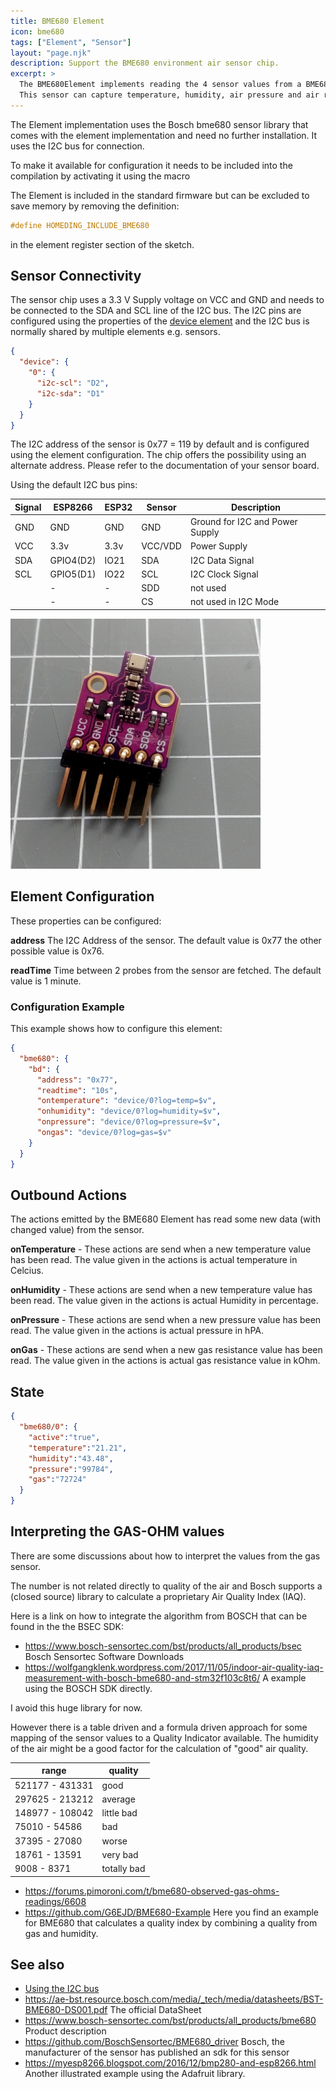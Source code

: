 ```yaml
---
title: BME680 Element
icon: bme680
tags: ["Element", "Sensor"]
layout: "page.njk"
description: Support the BME680 environment air sensor chip.
excerpt: >
  The BME680Element implements reading the 4 sensor values from a BME680 environment air sensor chip.
  This sensor can capture temperature, humidity, air pressure and air resistance.
---
```


The Element implementation uses the Bosch bme680 sensor library that comes with the element implementation and need no further installation.
It uses the I2C bus for connection.

To make it available for configuration it needs to be included into the compilation by activating it using the macro

The Element is included in the standard firmware but can be excluded to save memory by removing the definition:

``` cpp
#define HOMEDING_INCLUDE_BME680
```

in the element register section of the sketch.


## Sensor Connectivity

The sensor chip uses a 3.3 V Supply voltage on VCC and GND and needs to be connected to the SDA and SCL line of the I2C bus.
The I2C pins are configured using the properties of the [device element](/elements/device.md) and the I2C bus is normally shared by multiple elements e.g. sensors.

``` json
{
  "device": {
    "0": {
      "i2c-scl": "D2",
      "i2c-sda": "D1"
    }
  }
}
```

The I2C address of the sensor is 0x77 = 119 by default and is configured using the element configuration.
The chip offers the possibility using an alternate address. Please refer to the documentation of your sensor board.

Using the default I2C bus pins:

| Signal                               | ESP8266   | ESP32 | Sensor  | Description                     |
| ------------------------------------ | --------- | ----- | ------- | ------------------------------- |
| <span class="gpio black">GND</span>  | GND       | GND   | GND     | Ground for I2C and Power Supply |
| <span class="gpio red">VCC</span>    | 3.3v      | 3.3v  | VCC/VDD | Power Supply                    |
| <span class="gpio blue">SDA</span>   | GPIO4(D2) | IO21  | SDA     | I2C Data Signal                 |
| <span class="gpio yellow">SCL</span> | GPIO5(D1) | IO22  | SCL     | I2C Clock Signal                |
|                                      | -         | -     | SDD     | not used                        |
|                                      | -         | -     | CS      | not used in I2C Mode            |

![BME680 wiring](/elements/bme680.jpg)


## Element Configuration

<object data="/element.svg?bme680" type="image/svg+xml"></object>

These properties can be configured:

**address** The I2C Address of the sensor. The default value is 0x77 the other possible value is 0x76.

**readTime** Time between 2 probes from the sensor are fetched. The default value is 1 minute.


### Configuration Example

This example shows how to configure this element:

``` json
{
  "bme680": {
    "bd": {
      "address": "0x77",
      "readtime": "10s",
      "ontemperature": "device/0?log=temp=$v",
      "onhumidity": "device/0?log=humidity=$v",
      "onpressure": "device/0?log=pressure=$v",
      "ongas": "device/0?log=gas=$v"
    }
  }
}
```


## Outbound Actions

The actions emitted by the BME680 Element has read some new data (with changed value) from the sensor.

**onTemperature** - These actions are send when a new temperature value has been read. The value given in the actions is actual temperature in Celcius.

**onHumidity** - These actions are send when a new temperature value has been read. The value given in the actions is actual Humidity in percentage.

**onPressure** - These actions are send when a new pressure value has been read. The value given in the actions is actual pressure in hPA.

**onGas** - These actions are send when a new gas resistance value has been read. The value given in the actions is actual gas resistance value in kOhm.

## State

``` json
{
  "bme680/0": {
    "active":"true",
    "temperature":"21.21",
    "humidity":"43.48",
    "pressure":"99784",
    "gas":"72724"
  }
}
```

## Interpreting the GAS-OHM values

There are some discussions about how to interpret the values from the gas sensor.

The number is not related directly to quality of the air and Bosch supports a (closed source) library to calculate a proprietary Air Quality Index (IAQ).

Here is a link on how to integrate the algorithm from BOSCH that can be found in the the BSEC SDK:

* <https://www.bosch-sensortec.com/bst/products/all_products/bsec> Bosch Sensortec Software Downloads
* <https://wolfgangklenk.wordpress.com/2017/11/05/indoor-air-quality-iaq-measurement-with-bosch-bme680-and-stm32f103c8t6/> A example using the BOSCH SDK directly.
  
I avoid this huge library for now.

However there is a table driven and a formula driven approach for some mapping of the sensor values to a Quality Indicator available. The humidity of the air might be a good factor for the calculation of "good" air quality.

| range           | quality     |
| --------------- | ----------- |
| 521177 - 431331 | good        |
| 297625 - 213212 | average     |
| 148977 - 108042 | little bad  |
| 75010 - 54586   | bad         |
| 37395 - 27080   | worse       |
| 18761 - 13591   | very bad    |
| 9008 - 8371     | totally bad |

* <https://forums.pimoroni.com/t/bme680-observed-gas-ohms-readings/6608>
* <https://github.com/G6EJD/BME680-Example> Here you find an example for BME680 that calculates a quality index by combining a quality from gas and humidity.


## See also

* [Using the I2C bus](/dev/i2c.md)
* <https://ae-bst.resource.bosch.com/media/_tech/media/datasheets/BST-BME680-DS001.pdf>
  The official DataSheet
* <https://www.bosch-sensortec.com/bst/products/all_products/bme680> Product description
* <https://github.com/BoschSensortec/BME680_driver> Bosch, the manufacturer of the sensor has published an sdk for this sensor
* <https://myesp8266.blogspot.com/2016/12/bmp280-and-esp8266.html> Another illustrated example using the Adafruit library.
